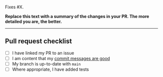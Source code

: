 Fixes #X.

**Replace this text with a summary of the changes in your PR.
The more detailed you are, the better.**

-----------------

## Pull request checklist

- [ ] I have linked my PR to an issue
- [ ] I am content that my [commit messages are good](https://chris.beams.io/posts/git-commit/)
- [ ] My branch is up-to-date with `main`
- [ ] Where appropriate, I have added tests
